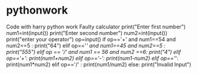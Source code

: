 # pythonwork
Code with harry python work
Faulty calculator
print("Enter first number")
num1=int(input())
print("Enter second number")
num2=int(input())
print("enter your operator")
op=input()
if op=='+' and num1==54 and num2==5 :
    print("64")
elif op=='*' and num1==45 and num2==5 :
    print("555")
elif op == '/' and num1 == 56 and num2 ==6:
    print("4")
elif op=='+':
    print(num1+num2)
elif op=='-':
    print(num1-num2)
elif op=='*':
    print(num1*num2)
elif op=='/' :
    print(num1/num2)
else:
    print("Invalid Input")

